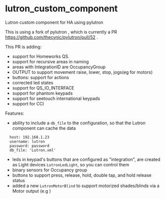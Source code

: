 # lutron_custom_component
Lutron custom component for HA using pylutron

This is using a fork of pylutron , which is currently a PR https://github.com/thecynic/pylutron/pull/52 .

This PR is adding:
- support for Homeworks QS.
- support for recursive areas in naming
- areas with IntegrationID are OccupancyGroup
- OUTPUT to support movement raise, lower, stop, jogs(eg for motors)
- buttons: support for actions 
- corrected led states
- support for QS_IO_INTERFACE
- support for phantom keypads
- support for seetouch international keypads
- support for CCI

Features:
- ability to include a `db_file` to the configuration, so that the Lutron component can cache the data
```lutron:
  host: 192.168.1.23
  username: lutron
  password: password
  db_file: 'Lutron.xml'
```
- leds in keypad's buttons that are configured as "integration", are created as Light devices `LutronLedLight`, so you can control them
- binary sensors for Occupancy group
- buttons to support press, release, hold, double tap, and hold release status
- added a new `LutronMotorBlind` to support motorized shades/blinds via a Motor output (e.g )
